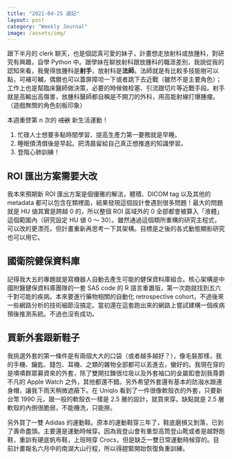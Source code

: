 ```yaml
---
title: "2021-04-25 週記"
layout: post
category: "Weekly Journal"
image: /assets/img/
---
```

跟下半月的 clerk 聊天，也是個認真可愛的妹子，計畫想走放射科或放腫科，對研究有興趣，自學 Python 中。跟學妹在聊放射科跟放腫科的職涯差別，我說從我的認知來看，我覺得放腫科是**射手**，放射科是**法師**。法師就是有比較多技能樹可以點，可補可輔，偶爾也可以蓋屏障坦一下或者跳下去近戰（雖然不是主要角色）；工作上也是幫臨床醫師做決策，必要的時候做栓塞、引流跟切片等近戰手段。射手就是高輸出高傷害，放腫科醫師都自稱是不開刀的外科，用高能射線打爆腫瘤。（遊戲無關的角色刻板印象）

本週重啓第 n 次的 <del>戒欲</del> 新生活運動！

1. 忙碌人士想要多點時間學習、提高生產力第一要務就是早睡。
2. 睡眠債清償後是早起。把清晨留給自己真正想推進的知識學習。
3. 登階心肺訓練！

## ROI 匯出方案需要大改

我本來預期新 ROI 匯出方案是個優雅的解法，體積、DICOM tag 以及其他的 metadata 都可以包含在類裡面，結果發現這個設計會遇到很多問題！最大的問題就是 HU 値其實是跨越 0 的，所以整個 ROI 區域外的 0 全部都會被算入「液體」這個範圍內（研究設定 HU 値 0 ～ 30）。雖然通過這個類所重構的研究主程式，可以改的更漂亮，但計畫重新再思考一下其架構。目標是之後的各式動態顯影研究也可以用它。

## 國衛院健保資料庫

記得我大五的專題就是寫機器人自動去產生可能的健保資料庫組合。核心架構是中國附醫健保資料庫團隊的一套 SAS code 的 R 語言重置版，第一次跑就找到五六千對可能的疾病。本來要進行藥物相關的自動化 retrospective cohort，不過後來一些網路分析的技術細節沒搞定。當初還在這套跑出來的網路上嘗試建構一個疾病預後推測系統。不過也沒有成功。

## 買新外套跟新鞋子

我挑選外套的第一條件是有兩個大大的口袋（或者越多越好？），像毛裝那樣，我的手機、鑰匙、錢包、耳機、之類的雜物全部都可以丟進去，蠻好的。我現在穿的是嘖嘖群眾募資來的外套，除了雙開拉鍊很垃圾以及外套袖口的金屬釦會刮我尊爵不凡的 Apple Watch 之外，其他都還不錯。另外希望外套還有基本的防潑水跟連身帽，讓我下雨天稍微遮蔽下。在 Uniqlo 看到了一件很像軟殼衣的外套，只要新台幣 1990 元，跟一般的軟殼衣一樣是 2.5 層的設計，就買來穿。缺點就是 2.5 層軟殼的內側很脆弱，不能機洗，只能擦。

另外買了一雙 Adidas 的運動鞋。原本的運動鞋穿三年了，鞋底磨損又剝落，已到了壽命盡頭。主要還是運動時候穿。因為我登山會有重型高筒登山靴或者是越野跑鞋，重訓有硬底帆布鞋，上班時穿 Crocs，但是缺乏一雙日常運動時候穿的。目前計畫報名六月中的南湖大山行程，所以得趕緊開始恢復負重訓練。

